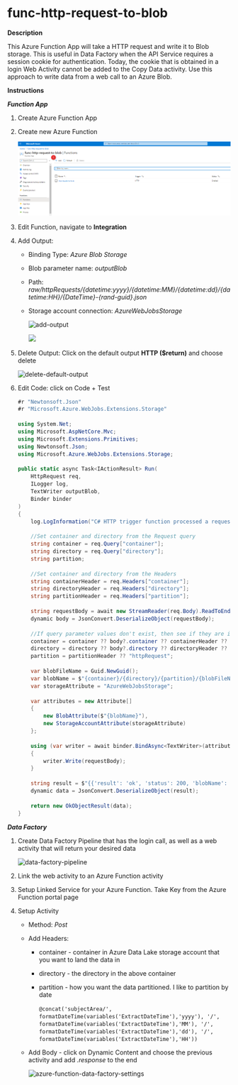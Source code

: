 # func-http-request-to-blob

**Description**

This Azure Function App will take a HTTP request and write it to Blob storage.  This is useful in Data Factory when the API Service requires a session cookie for authentication.  Today, the cookie that is obtained in a login Web Activity cannot be added to the Copy Data activity.  Use this approach to write data from a web call to an Azure Blob.

**Instructions**

***Function App***

1. Create Azure Function App

2. Create new Azure Function

   ![create-function](./media/create-function.png)

3. Edit Function, navigate to **Integration**

4. Add Output: 

   - Binding Type: *Azure Blob Storage*

   - Blob parameter name: *outputBlob*

   - Path: *raw/httpRequests/{datetime:yyyy}/{datetime:MM}/{datetime:dd}/{datetime:HH}/{DateTime}-{rand-guid}.json*

   - Storage account connection: *AzureWebJobsStorage*

     ![add-output](C:\Users\thofm\source\repos\thofme\func-http-request-to-blob\media\add-output.png)

     ![](C:\Users\thofm\source\repos\thofme\func-http-request-to-blob\media\output-settings.png)

     

5. Delete Output: Click on the default output **HTTP ($return)** and choose delete

   ![delete-default-output](C:\Users\thofm\source\repos\thofme\func-http-request-to-blob\media\delete-default-output.png)

6. Edit Code: click on Code + Test

   ```c#
   #r "Newtonsoft.Json"
   #r "Microsoft.Azure.WebJobs.Extensions.Storage"
   
   using System.Net;
   using Microsoft.AspNetCore.Mvc;
   using Microsoft.Extensions.Primitives;
   using Newtonsoft.Json;
   using Microsoft.Azure.WebJobs.Extensions.Storage;
   
   public static async Task<IActionResult> Run(
       HttpRequest req,
       ILogger log,
       TextWriter outputBlob,
       Binder binder
   )
   {
       log.LogInformation("C# HTTP trigger function processed a request.");
   
       //Set container and directory from the Request query
       string container = req.Query["container"];
       string directory = req.Query["directory"];
       string partition;
   
       //Set container and directory from the Headers
       string containerHeader = req.Headers["container"];
       string directoryHeader = req.Headers["directory"];
       string partitionHeader = req.Headers["partition"];
   
       string requestBody = await new StreamReader(req.Body).ReadToEndAsync();
       dynamic body = JsonConvert.DeserializeObject(requestBody);
       
       //If query parameter values don't exist, then see if they are in the body
       container = container ?? body?.container ?? containerHeader ?? "raw";
       directory = directory ?? body?.directory ?? directoryHeader ?? "httpRequests";
       partition = partitionHeader ?? "httpRequest";
   
       var blobFileName = Guid.NewGuid();
       var blobName = $"{container}/{directory}/{partition}/{blobFileName}.json";
       var storageAttribute = "AzureWebJobsStorage";
   
       var attributes = new Attribute[]
       {
           new BlobAttribute($"{blobName}"),
           new StorageAccountAttribute(storageAttribute)
       };
   
       using (var writer = await binder.BindAsync<TextWriter>(attributes))
       {
           writer.Write(requestBody);
       }
   
       string result = $"{{'result': 'ok', 'status': 200, 'blobName': '{blobName}'}}";
       dynamic data = JsonConvert.DeserializeObject(result);
   
       return new OkObjectResult(data);
   }
   ```

***Data Factory***

1. Create Data Factory Pipeline that has the login call, as well as a web activity that will return your desired data

   ![data-factory-pipeline](C:\Users\thofm\source\repos\thofme\func-http-request-to-blob\media\data-factory-pipeline.png)

2. Link the web activity to an Azure Function activity

3. Setup Linked Service for your Azure Function.  Take Key from the Azure Function portal page

4. Setup Activity

   - Method: *Post*

   - Add Headers:

     - container - container in Azure Data Lake storage account that you want to land the data in

     - directory - the directory in the above container

     - partition - how you want the data partitioned.  I like to partition by date

       ```@concat('subjectArea/', formatDateTime(variables('ExtractDateTime'),'yyyy'), '/', formatDateTime(variables('ExtractDateTime'),'MM'), '/', formatDateTime(variables('ExtractDateTime'),'dd'), '/', formatDateTime(variables('ExtractDateTime'),'HH'))```

   - Add Body - click on Dynamic Content and choose the previous activity and add *.response* to the end

     ![azure-function-data-factory-settings](C:\Users\thofm\source\repos\thofme\func-http-request-to-blob\media\azure-function-data-factory-settings.png)

     

   
